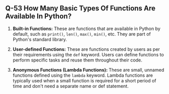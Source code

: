 ## Q-53 How Many Basic Types Of Functions Are Available In Python?

1. **Built-in Functions:** These are functions that are available in Python by default, such as `print()`, `len()`, `max()`, `min()`, etc. They are part of Python's standard library.

2. **User-defined Functions:** These are functions created by users as per their requirements using the `def` keyword. Users can define functions to perform specific tasks and reuse them throughout their code.

3. **Anonymous Functions (Lambda Functions):** These are small, unnamed functions defined using the `lambda` keyword. Lambda functions are typically used when a small function is required for a short period of time and don't need a separate name or def statement.
